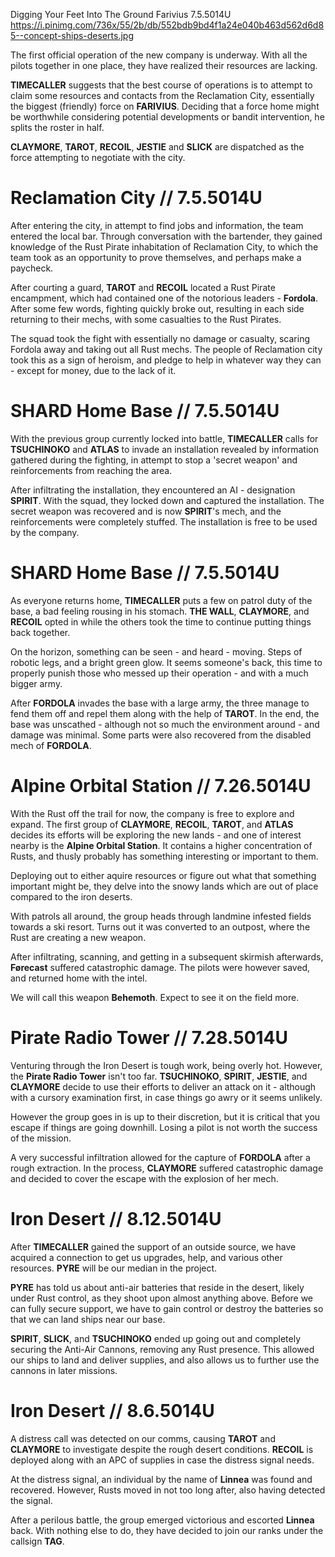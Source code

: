 Digging Your Feet Into The Ground
Farivius
7.5.5014U
https://i.pinimg.com/736x/55/2b/db/552bdb9bd4f1a24e040b463d562d6d85--concept-ships-deserts.jpg

The first official operation of the new company is underway. With all the pilots together in one place, they have realized their resources are lacking.

**TIMECALLER** suggests that the best course of operations is to attempt to claim some resources and contacts from the Reclamation City, essentially the biggest (friendly) force on **FARIVIUS**. Deciding that a force home might be worthwhile considering potential developments or bandit intervention, he splits the roster in half.

**CLAYMORE**, **TAROT**, **RECOIL**, **JESTIE** and **SLICK** are dispatched as the force attempting to negotiate with the city.

# Reclamation City // 7.5.5014U

After entering the city, in attempt to find jobs and information, the team entered the local bar. Through conversation with the bartender, they gained knowledge of the Rust Pirate inhabitation of Reclamation City, to which the team took as an opportunity to prove themselves, and perhaps make a paycheck.

After courting a guard, **TAROT** and **RECOIL** located a Rust Pirate encampment, which had contained one of the notorious leaders - **Fordola**. After some few words, fighting quickly broke out, resulting in each side returning to their mechs, with some casualties to the Rust Pirates.

The squad took the fight with essentially no damage or casualty, scaring Fordola away and taking out all Rust mechs. The people of Reclamation city took this as a sign of heroism, and pledge to help in whatever way they can - except for money, due to the lack of it.

# SHARD Home Base // 7.5.5014U

With the previous group currently locked into battle, **TIMECALLER** calls for **TSUCHINOKO** and **ATLAS** to invade an installation revealed by information gathered during the fighting, in attempt to stop a 'secret weapon' and reinforcements from reaching the area.

After infiltrating the installation, they encountered an AI - designation **SPIRIT**. With the squad, they locked down and captured the installation. The secret weapon was recovered and is now **SPIRIT**'s mech, and the reinforcements were completely stuffed. The installation is free to be used by the company.

# SHARD Home Base // 7.5.5014U

As everyone returns home, **TIMECALLER** puts a few on patrol duty of the base, a bad feeling rousing in his stomach. **THE WALL**, **CLAYMORE**, and **RECOIL** opted in while the others took the time to continue putting things back together.

On the horizon, something can be seen - and heard - moving. Steps of robotic legs, and a bright green glow. It seems someone's back, this time to properly punish those who messed up their operation - and with a much bigger army.

After **FORDOLA** invades the base with a large army, the three manage to fend them off and repel them along with the help of **TAROT**. In the end, the base was unscathed - although not so much the environment around - and damage was minimal. Some parts were also recovered from the disabled mech of **FORDOLA**.

# Alpine Orbital Station // 7.26.5014U

With the Rust off the trail for now, the company is free to explore and expand. The first group of **CLAYMORE**, **RECOIL**, **TAROT**, and **ATLAS** decides its efforts will be exploring the new lands - and one of interest nearby is the **Alpine Orbital Station**. It contains a higher concentration of Rusts, and thusly probably has something interesting or important to them.

Deploying out to either aquire resources or figure out what that something important might be, they delve into the snowy lands which are out of place compared to the iron deserts.

With patrols all around, the group heads through landmine infested fields towards a ski resort. Turns out it was converted to an outpost, where the Rust are creating a new weapon.

After infiltrating, scanning, and getting in a subsequent skirmish afterwards, **Førecast** suffered catastrophic damage. The pilots were however saved, and returned home with the intel.

We will call this weapon **Behemoth**. Expect to see it on the field more.

# Pirate Radio Tower // 7.28.5014U

Venturing through the Iron Desert is tough work, being overly hot. However, the **Pirate Radio Tower** isn't too far. **TSUCHINOKO**, **SPIRIT**, **JESTIE**, and **CLAYMORE** decide to use their efforts to deliver an attack on it - although with a cursory examination first, in case things go awry or it seems unlikely.

However the group goes in is up to their discretion, but it is critical that you escape if things are going downhill. Losing a pilot is not worth the success of the mission.

A very successful infiltration allowed for the capture of **FORDOLA** after a rough extraction. In the process, **CLAYMORE** suffered catastrophic damage and decided to cover the escape with the explosion of her mech.

# ‏Iron Desert // 8.12.5014U

After **TIMECALLER** gained the support of an outside source, we have acquired a connection to get us upgrades, help, and various other resources. **PYRE** will be our median in the project.

**PYRE** has told us about anti-air batteries that reside in the desert, likely under Rust control, as they shoot upon almost anything above. Before we can fully secure support, we have to gain control or destroy the batteries so that we can land ships near our base.

**SPIRIT**, **SLICK**, and **TSUCHINOKO** ended up going out and completely securing the Anti-Air Cannons, removing any Rust presence. This allowed our ships to land and deliver supplies, and also allows us to further use the cannons in later missions.

# Iron Desert // 8.6.5014U

A distress call was detected on our comms, causing **TAROT** and **CLAYMORE** to investigate despite the rough desert conditions. **RECOIL** is deployed along with an APC of supplies in case the distress signal needs.

At the distress signal, an individual by the name of **Linnea** was found and recovered. However, Rusts moved in not too long after, also having detected the signal.

After a perilous battle, the group emerged victorious and escorted **Linnea** back. With nothing else to do, they have decided to join our ranks under the callsign **TAG**. 